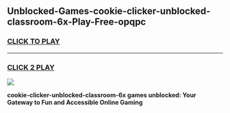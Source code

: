 
## Unblocked-Games-cookie-clicker-unblocked-classroom-6x-Play-Free-opqpc
<h3>
<a href="https://premium76.site?title=cookie-clicker-unblocked-classroom-6x&ref=18A1">CLICK TO PLAY</a></h3>
<hr>

<h3>
<a href="https://premium76.site?title=cookie-clicker-unblocked-classroom-6x&ref=18A1">CLICK 2 PLAY</a>
  
</h3>

<a href="https://premium76.site?title=cookie-clicker-unblocked-classroom-6x&ref=18A1"><img src="https://clearcache.store/games.png"></a>


**cookie-clicker-unblocked-classroom-6x games unblocked: Your Gateway to Fun and Accessible Online Gaming**
